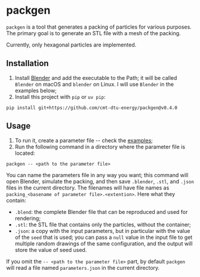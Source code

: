 # packgen

`packgen` is a tool that generates a packing of particles for various purposes. The primary goal is to generate an STL file with a mesh of the packing.

Currently, only hexagonal particles are implemented. 


## Installation

1. Install [Blender][blender] and add the executable to the Path; it will
be called `Blender` on macOS and `blender` on Linux. I will use `Blender` in the examples
below;
2. Install this project with `pip` or `uv pip`:

```shell
pip install git+https://github.com/cmt-dtu-energy/packgen@v0.4.0
```


## Usage

1. To run it, create a parameter file -- check the [examples](./examples/);
2. Run the following command in a directory where the 
parameter file is located:

```shell
packgen -- <path to the parameter file>
```

You can name the parameters file in any way you want; this command will open Blender,
simulate the packing, and then save `.blender`, `.stl`, and `.json` files in the current
directory. The filenames will have file names as `packing_<basename of parameter file>.<extention>`.
Here what they contain:

- `.blend`: the complete Blender file that can be reproduced and used for rendering;
- `.stl`: the STL file that contains only the particles, without the container;
- `.json`: a copy with the input parameters, but in particular with the value of the `seed`
that is used; you can pass a `null` value in the input file to get multiple random
drawings of the same configuration, and the output will store the value of seed used.

If you omit the `-- <path to the parameter file>` part, by default `packgen` will read
a file named `parameters.json` in the current directory.


[blender]: https://www.blender.org/
